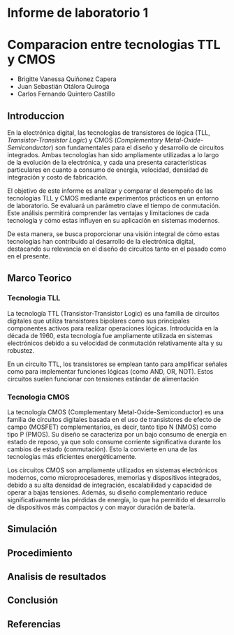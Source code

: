 # Informe de laboratorio 1 
# Comparacion entre tecnologias TTL y CMOS 

* Brigitte Vanessa Quiñonez Capera
* Juan Sebastián Otálora Quiroga 
* Carlos Fernando Quintero Castillo

## Introduccion 

En la electrónica digital, las tecnologías de transistores de lógica (TLL, *Transistor-Transistor Logic*) y CMOS (*Complementary Metal-Oxide-Semiconductor*) son fundamentales para el diseño y desarrollo de circuitos integrados. Ambas tecnologías han sido ampliamente utilizadas a lo largo de la evolución de la electrónica, y cada una presenta características particulares en cuanto a consumo de energía, velocidad, densidad de integración y costo de fabricación.

El objetivo de este informe es analizar y comparar el desempeño de las tecnologías TLL y CMOS mediante experimentos prácticos en un entorno de laboratorio. Se evaluará un parámetro clave el tiempo de conmutación. Este análisis permitirá comprender las ventajas y limitaciones de cada tecnología y cómo estas influyen en su aplicación en sistemas modernos. 

De esta manera, se busca proporcionar una visión integral de cómo estas tecnologías han contribuido al desarrollo de la electrónica digital, destacando su relevancia en el diseño de circuitos tanto en el pasado como en el presente.

## Marco Teorico

### Tecnologia TLL
La tecnología TTL (Transistor-Transistor Logic) es una familia de circuitos digitales que utiliza transistores bipolares como sus principales componentes activos para realizar operaciones lógicas. Introducida en la década de 1960, esta tecnología fue ampliamente utilizada en sistemas electrónicos debido a su velocidad de conmutación relativamente alta y su robustez.

En un circuito TTL, los transistores se emplean tanto para amplificar señales como para implementar funciones lógicas (como AND, OR, NOT). Estos circuitos suelen funcionar con tensiones estándar de alimentación

### Tecnologia CMOS
La tecnología CMOS (Complementary Metal-Oxide-Semiconductor) es una familia de circuitos digitales basada en el uso de transistores de efecto de campo (MOSFET) complementarios, es decir, tanto tipo N (NMOS) como tipo P (PMOS). Su diseño se caracteriza por un bajo consumo de energía en estado de reposo, ya que solo consume corriente significativa durante los cambios de estado (conmutación). Esto la convierte en una de las tecnologías más eficientes energéticamente.

Los circuitos CMOS son ampliamente utilizados en sistemas electrónicos modernos, como microprocesadores, memorias y dispositivos integrados, debido a su alta densidad de integración, escalabilidad y capacidad de operar a bajas tensiones. Además, su diseño complementario reduce significativamente las pérdidas de energía, lo que ha permitido el desarrollo de dispositivos más compactos y con mayor duración de batería.

## Simulación

## Procedimiento

## Analisis de resultados 

## Conclusión 

## Referencias




